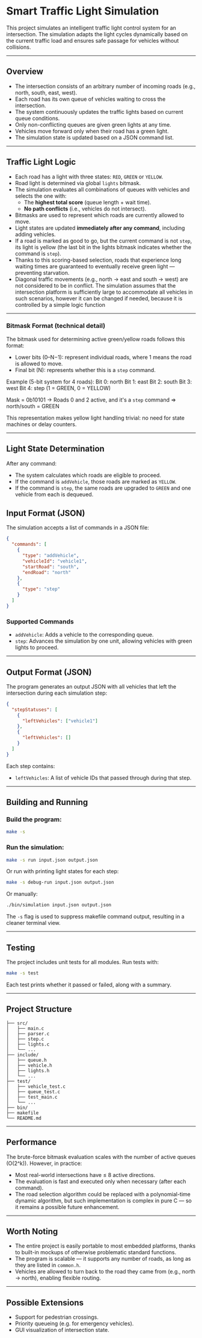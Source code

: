 # Smart Traffic Light Simulation

This project simulates an intelligent traffic light control system for an intersection. The simulation adapts the light cycles dynamically based on the current traffic load and ensures safe passage for vehicles without collisions.

---

## Overview

- The intersection consists of an arbitrary number of incoming roads (e.g., north, south, east, west).
- Each road has its own queue of vehicles waiting to cross the intersection.
- The system continuously updates the traffic lights based on current queue conditions.
- Only non-conflicting queues are given green lights at any time.
- Vehicles move forward only when their road has a green light.
- The simulation state is updated based on a JSON command list.

---

## Traffic Light Logic

- Each road has a light with three states: `RED`, `GREEN` or `YELLOW`.
- Road light is determined via global `lights` bitmask.
- The simulation evaluates all combinations of queues with vehicles and selects the one with:
  - The **highest total score** (queue length + wait time).
  - **No path conflicts** (i.e., vehicles do not intersect).
- Bitmasks are used to represent which roads are currently allowed to move.
- Light states are updated **immediately after any command**, including adding vehicles.
- If a road is marked as good to go, but the current command is not `step`, its light is yellow (the last bit in the lights bitmask indicates whether the command is `step`).
- Thanks to this scoring-based selection, roads that experience long waiting times are guaranteed to eventually receive green light — preventing starvation.
- Diagonal traffic movements (e.g., north → east and south → west) are not considered to be in conflict. The simulation assumes that the intersection platform is sufficiently large to accommodate all vehicles in such scenarios, however it can be changed if needed, because it is controlled by a simple logic function


---

### Bitmask Format (technical detail)

The bitmask used for determining active green/yellow roads follows this format:

- Lower bits (0–N−1): represent individual roads, where 1 means the road is allowed to move.
- Final bit (N): represents whether this is a `step` command.

Example (5-bit system for 4 roads):
  Bit 0: north
  Bit 1: east
  Bit 2: south
  Bit 3: west
  Bit 4: step (1 = GREEN, 0 = YELLOW)

  Mask = 0b10101
  → Roads 0 and 2 active, and it's a `step` command ⇒ north/south = GREEN

This representation makes yellow light handling trivial: no need for state machines or delay counters.

---

## Light State Determination

After any command:
- The system calculates which roads are eligible to proceed.
- If the command is `addVehicle`, those roads are marked as `YELLOW`.
- If the command is `step`, the same roads are upgraded to `GREEN` and one vehicle from each is dequeued.

## Input Format (JSON)

The simulation accepts a list of commands in a JSON file:

```json
{
  "commands": [
    {
      "type": "addVehicle",
      "vehicleId": "vehicle1",
      "startRoad": "south",
      "endRoad": "north"
    },
    {
      "type": "step"
    }
  ]
}
```

### Supported Commands

- `addVehicle`: Adds a vehicle to the corresponding queue.
- `step`: Advances the simulation by one unit, allowing vehicles with green lights to proceed.

---

## Output Format (JSON)

The program generates an output JSON with all vehicles that left the intersection during each simulation step:

```json
{
  "stepStatuses": [
    {
      "leftVehicles": ["vehicle1"]
    },
    {
      "leftVehicles": []
    }
  ]
}
```

Each step contains:
- `leftVehicles`: A list of vehicle IDs that passed through during that step.

---

## Building and Running

### Build the program:

```bash
make -s
```

### Run the simulation:

```bash
make -s run input.json output.json
```

Or run with printing light states for each step:

```bash
make -s debug-run input.json output.json
```

Or manually:

```bash
./bin/simulation input.json output.json
```

The `-s` flag is used to suppress makefile command output, resulting in a cleaner terminal view.

---

## Testing

The project includes unit tests for all modules. Run tests with:

```bash
make -s test
```

Each test prints whether it passed or failed, along with a summary.

---

## Project Structure

```
├── src/
│   ├── main.c
│   ├── parser.c
│   ├── step.c
│   ├── lights.c
│   └── ...
├── include/
│   ├── queue.h
│   ├── vehicle.h
│   ├── lights.h
│   └── ...
├── test/
│   ├── vehicle_test.c
│   ├── queue_test.c
│   ├── test_main.c
│   └── ...
├── bin/
├── makefile
└── README.md
```

---
## Performance

The brute-force bitmask evaluation scales with the number of active queues (O(2^k)). However, in practice:

- Most real-world intersections have ≤ 8 active directions.
- The evaluation is fast and executed only when necessary (after each command).
- The road selection algorithm could be replaced with a polynomial-time dynamic algorithm, but such implementation is complex in pure C — so it remains a possible future enhancement.

---

## Worth Noting

- The entire project is easily portable to most embedded platforms, thanks to built-in mockups of otherwise problematic standard functions.
- The program is scalable — it supports any number of roads, as long as they are listed in `common.h`.
- Vehicles are allowed to turn back to the road they came from (e.g., north → north), enabling flexible routing.

---

## Possible Extensions

- Support for pedestrian crossings.
- Priority queueing (e.g. for emergency vehicles).
- GUI visualization of intersection state.
